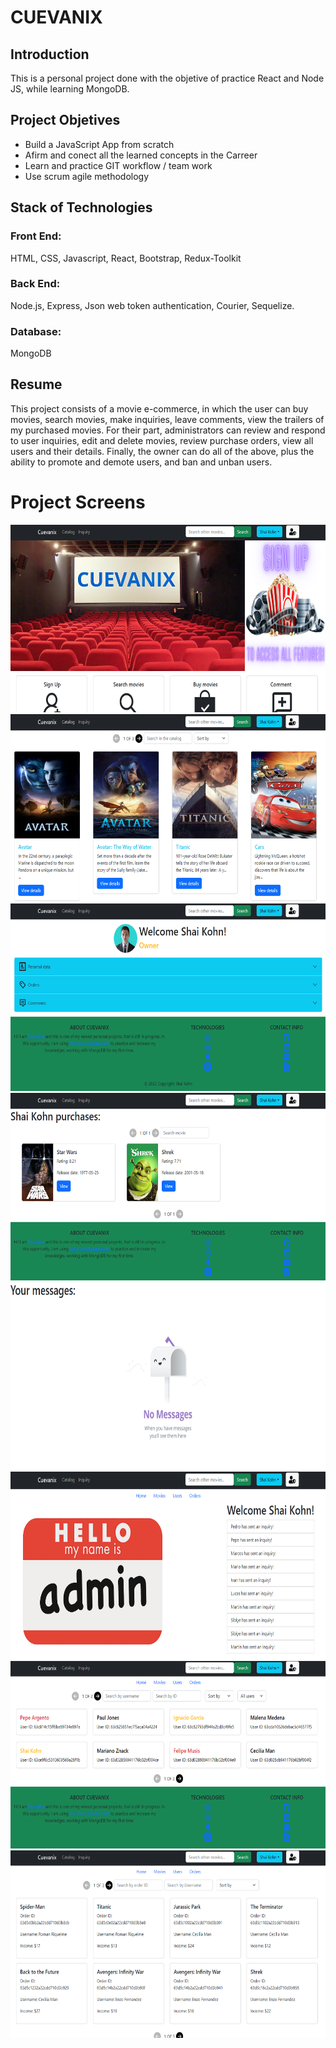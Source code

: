 # CUEVANIX

## Introduction

This is a personal project done with the objetive of practice React and Node JS, while learning MongoDB.


## Project Objetives

- Build a JavaScript App from scratch
- Afirm and conect all the learned concepts in the Carreer 
- Learn and practice GIT workflow / team work
- Use scrum agile methodology

## Stack of Technologies

### Front End:
HTML, CSS, Javascript, React, Bootstrap, Redux-Toolkit

### Back End:
Node.js, Express, Json web token authentication, Courier, Sequelize.

### Database:
MongoDB

## Resume
This project consists of a movie e-commerce, in which the user can buy movies, search movies, make inquiries, leave comments, view the trailers of my purchased movies. For their part, administrators can review and respond to user inquiries, edit and delete movies, review purchase orders, view all users and their details. Finally, the owner can do all of the above, plus the ability to promote and demote users, and ban and unban users.

# Project Screens

<img height="300" src="./client/src/assets/Readme/landingPage.png" />
<img height="300" src="./client/src/assets/Readme/catalog.png" />
<img height="300" src="./client/src/assets/Readme/profile.png" />
<img height="300" src="./client/src/assets/Readme/purchases.png" />
<img height="300" src="./client/src/assets/Readme/messages.png" />
<img height="300" src="./client/src/assets/Readme/adminPanel.png" />
<img height="300" src="./client/src/assets/Readme/users.png" />
<img height="300" src="./client/src/assets/Readme/orders.png" />